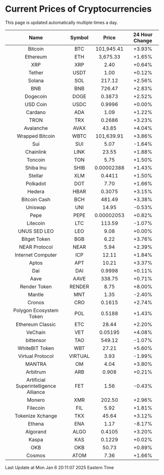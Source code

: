 # Current Prices of Cryptocurrencies
This page is updated automatically multiple times a day.

| Name | Symbol | Price | 24 Hour Change |
| :---: |:---:| :---: | :---: |
| Bitcoin | BTC | 101,945.41 | +3.93% |
| Ethereum | ETH | 3,675.33 | +1.65% |
| XRP | XRP | 2.40 | +0.64% |
| Tether | USDT | 1.00 | +0.12% |
| Solana | SOL | 217.12 | +2.56% |
| BNB | BNB | 726.47 | +2.83% |
| Dogecoin | DOGE | 0.3873 | +2.52% |
| USD Coin | USDC | 0.9996 | +0.00% |
| Cardano | ADA | 1.09 | +1.22% |
| TRON | TRX | 0.2686 | +3.23% |
| Avalanche | AVAX | 43.85 | +4.04% |
| Wrapped Bitcoin | WBTC | 101,639.91 | +3.86% |
| Sui | SUI | 5.07 | -1.64% |
| Chainlink | LINK | 23.55 | +1.88% |
| Toncoin | TON | 5.75 | +1.50% |
| Shiba Inu | SHIB | 0.00002388 | +1.43% |
| Stellar | XLM | 0.4411 | +1.50% |
| Polkadot | DOT | 7.70 | +1.66% |
| Hedera | HBAR | 0.3075 | +3.15% |
| Bitcoin Cash | BCH | 481.49 | +3.38% |
| Uniswap | UNI | 14.95 | -0.53% |
| Pepe | PEPE | 0.00002053 | +0.82% |
| Litecoin | LTC | 113.59 | -1.07% |
| UNUS SED LEO | LEO | 9.08 | +0.00% |
| Bitget Token | BGB | 6.22 | +3.76% |
| NEAR Protocol | NEAR | 5.94 | +2.39% |
| Internet Computer | ICP | 12.11 | +1.84% |
| Aptos | APT | 10.21 | +3.37% |
| Dai | DAI | 0.9998 | +0.11% |
| Aave | AAVE | 338.75 | +0.71% |
| Render Token | RENDER | 8.75 | +8.00% |
| Mantle | MNT | 1.35 | -2.40% |
| Cronos | CRO | 0.1615 | +2.74% |
| Polygon Ecosystem Token | POL | 0.5188 | +1.43% |
| Ethereum Classic | ETC | 28.44 | +2.20% |
| VeChain | VET | 0.05195 | +4.08% |
| bittensor | TAO | 549.12 | -1.07% |
| WhiteBIT Token | WBT | 27.21 | +5.60% |
| Virtual Protocol | VIRTUAL | 3.93 | -1.99% |
| MANTRA | OM | 4.04 | +3.80% |
| Arbitrum | ARB | 0.908 | +0.21% |
| Artificial Superintelligence Alliance | FET | 1.56 | -0.43% |
| Monero | XMR | 202.50 | +2.96% |
| Filecoin | FIL | 5.92 | +1.81% |
| Tokenize Xchange | TKX | 45.64 | +3.12% |
| Ethena | ENA | 1.17 | -8.17% |
| Algorand | ALGO | 0.4105 | +3.20% |
| Kaspa | KAS | 0.1229 | +0.02% |
| OKB | OKB | 50.73 | +0.89% |
| Cosmos | ATOM | 7.36 | +1.66% |

Last Update at Mon Jan  6 20:11:07 2025 Eastern Time
